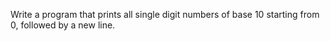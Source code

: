 Write a program that prints all single digit numbers of base 10 starting from 0, followed by a new line.
